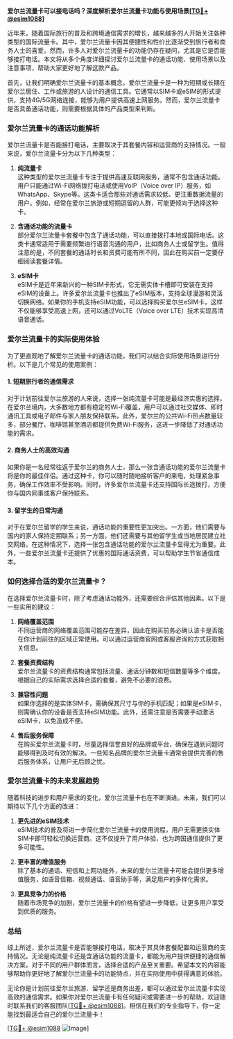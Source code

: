 **爱尔兰流量卡可以接电话吗？深度解析爱尔兰流量卡功能与使用场景[[TG💪+ @esim1088](https://t.me/s/esim1088)]**

近年来，随着国际旅行的普及和跨境通信需求的增长，越来越多的人开始关注各种类型的国际流量卡。其中，爱尔兰流量卡因其便捷性和性价比逐渐受到旅行者和商务人士的喜爱。然而，许多人对爱尔兰流量卡的功能仍存在疑问，尤其是它是否能够接打电话。本文将从多个角度详细探讨爱尔兰流量卡的通话功能、使用场景以及注意事项，帮助大家更好地了解这款产品。

首先，让我们明确爱尔兰流量卡的基本概念。爱尔兰流量卡是一种为短期或长期在爱尔兰居住、工作或旅游的人设计的通信工具。它通常以SIM卡或eSIM的形式提供，支持4G/5G网络连接，能够为用户提供高速上网服务。然而，爱尔兰流量卡是否具备通话功能，则需要根据具体的产品类型来判断。

### 爱尔兰流量卡的通话功能解析

爱尔兰流量卡是否能接打电话，主要取决于其套餐内容和运营商的支持情况。一般来说，爱尔兰流量卡分为以下几种类型：

1. **纯流量卡**  
   这种类型的爱尔兰流量卡专注于提供高速互联网服务，通常不包含通话功能。用户只能通过Wi-Fi网络拨打电话或使用VoIP（Voice over IP）服务，如WhatsApp、Skype等。这类卡适合那些对通话需求较低、更注重数据流量的用户。例如，经常在爱尔兰旅游或短期逗留的人群，可能更倾向于选择这种卡。

2. **含通话功能的流量卡**  
   部分爱尔兰流量卡套餐中包含了通话功能，可以直接拨打本地或国际电话。这类卡通常适用于需要频繁进行语音沟通的用户，比如商务人士或留学生。值得注意的是，不同套餐的通话时长和资费可能有所不同，因此在购买前一定要仔细阅读套餐详情。

3. **eSIM卡**  
   eSIM卡是近年来新兴的一种SIM卡形式，它无需实体卡槽即可安装在支持eSIM的设备上。许多爱尔兰流量卡也推出了eSIM版本，支持全球漫游和灵活切换网络。如果你的手机支持eSIM功能，可以选择购买爱尔兰eSIM卡，这样不仅能够享受高速上网，还可以通过VoLTE（Voice over LTE）技术实现高清语音通话。

### 爱尔兰流量卡的实际使用体验

为了更直观地了解爱尔兰流量卡的通话功能，我们可以结合实际使用场景进行分析。以下是几个常见的使用案例：

#### 1. 短期旅行者的通信需求  
对于计划前往爱尔兰旅游的人来说，选择一张纯流量卡可能是最经济实惠的选择。在爱尔兰境内，大多数地方都有稳定的Wi-Fi覆盖，用户可以通过社交媒体、即时通讯工具或电子邮件与家人朋友保持联系。此外，爱尔兰的公共Wi-Fi热点数量较多，部分餐厅、咖啡馆甚至酒店都提供免费Wi-Fi服务，这进一步降低了对通话功能的需求。

#### 2. 商务人士的高效沟通  
如果你是一名经常往返于爱尔兰的商务人士，那么一张含通话功能的爱尔兰流量卡将是你的最佳伴侣。通过这种卡，你可以随时随地接听客户的来电，处理紧急事务，确保工作效率不受影响。同时，许多爱尔兰流量卡还支持国际长途拨打，方便你与国内同事或客户保持联系。

#### 3. 留学生的日常沟通  
对于在爱尔兰留学的学生来说，通话功能的重要性更加突出。一方面，他们需要与国内的家人保持定期联系；另一方面，他们还需要与其他留学生或当地居民建立社交网络。在这种情况下，选择一张包含通话功能的爱尔兰流量卡显得尤为重要。此外，一些爱尔兰流量卡还提供了优惠的国际通话资费，可以帮助学生节省通信成本。

### 如何选择合适的爱尔兰流量卡？

在选择爱尔兰流量卡时，除了考虑通话功能外，还需要综合评估其他因素。以下是一些实用的建议：

1. **网络覆盖范围**  
   不同运营商的网络覆盖范围可能存在差异，因此在购买前务必确认该卡是否能在你计划前往的区域正常使用。可以通过运营商官网或客服咨询的方式获取相关信息。

2. **套餐资费结构**  
   爱尔兰流量卡的资费结构通常包括流量、通话分钟数和短信数量等多个维度。根据自己的实际需求选择合适的套餐，避免不必要的浪费。

3. **兼容性问题**  
   如果你选择的是实体SIM卡，需确保其尺寸与你的手机匹配；如果是eSIM卡，则需确认你的设备是否支持eSIM功能。此外，还需注意是否需要手动激活eSIM卡，以免造成不便。

4. **售后服务保障**  
   在购买爱尔兰流量卡时，尽量选择信誉良好的品牌或平台，确保在遇到问题时能够得到及时有效的解决。一些知名品牌的爱尔兰流量卡通常会提供完善的售后服务体系，让用户无后顾之忧。

### 爱尔兰流量卡的未来发展趋势

随着科技的进步和用户需求的变化，爱尔兰流量卡也在不断演进。未来，我们可以期待以下几个方面的改进：

1. **更先进的eSIM技术**  
   eSIM技术的普及将进一步简化爱尔兰流量卡的使用流程，用户无需更换实体SIM卡即可轻松切换运营商。这不仅提升了用户体验，也为跨国通信提供了更多可能性。

2. **更丰富的增值服务**  
   除了基本的通话、短信和上网功能外，未来的爱尔兰流量卡可能会提供更多增值服务，如语音信箱、视频通话、语音助手等，满足用户的多样化需求。

3. **更具竞争力的价格**  
   随着市场竞争的加剧，爱尔兰流量卡的价格有望进一步降低，让更多用户享受到优质的服务。

### 总结

综上所述，爱尔兰流量卡是否能够接打电话，取决于其具体套餐配置和运营商的支持情况。无论是纯流量卡还是含通话功能的流量卡，都能为用户提供便捷的通信解决方案。对于不同的用户群体而言，选择合适的产品至关重要。希望本文的内容能够帮助你更好地了解爱尔兰流量卡的功能特点，并在实际使用中获得满意的体验。

无论你是计划前往爱尔兰旅游、留学还是商务出差，都可以通过爱尔兰流量卡实现高效的通信需求。如果你对爱尔兰流量卡有任何疑问或需要进一步的帮助，欢迎随时联系我们的客服团队[[TG💪+ @esim1088](https://t.me/s/esim1088)]。相信在我们的专业指导下，你一定能找到最适合自己的爱尔兰流量卡！

[[TG💪+ @esim1088](https://t.me/s/esim1088) ![Image](https://i.postimg.cc/4NQfJmqS/Snipaste-2025-05-13-00-14-12.png)]